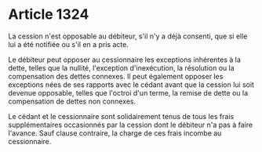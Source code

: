 # Article 1324

La cession n'est opposable au débiteur, s'il n'y a déjà consenti, que si elle lui a été notifiée ou s'il en a pris acte. <p> Le débiteur peut opposer au cessionnaire les exceptions inhérentes à la dette, telles que la nullité, l'exception d'inexécution, la résolution ou la compensation des dettes connexes. Il peut également opposer les exceptions nées de ses rapports avec le cédant avant que la cession lui soit devenue opposable, telles que l'octroi d'un terme, la remise de dette ou la compensation de dettes non connexes. </p><p> Le cédant et le cessionnaire sont solidairement tenus de tous les frais supplémentaires occasionnés par la cession dont le débiteur n'a pas à faire l'avance. Sauf clause contraire, la charge de ces frais incombe au cessionnaire. </p>